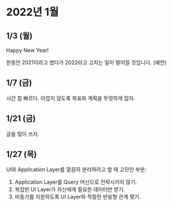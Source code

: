 # 2022년 1월

## 1/3 (월)

Happy New Year!

한동안 2021이라고 썼다가 2022라고 고치는 일이 벌어질 것입니다. (예언)

## 1/7 (금)

시간 참 빠르다.
아깝지 않도록 목표와 계획을 뚜렷하게 잡자.

## 1/21 (금)

글을 많이 쓰자.

## 1/27 (목)

UI와 Application Layer를 깔끔히 분리하려고 할 때 고민인 부분:

1. Application Layer를 Query 머신으로 전락시키지 않기.
1. 복잡한 UI Layer가 자신에게 필요한 데이터만 받기.
1. 비동기를 지원하도록 UI Layer와 적절한 반응형 관계 맺기.
